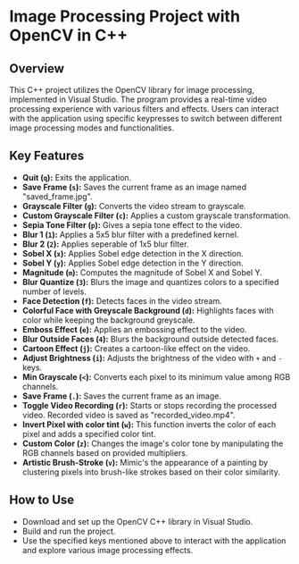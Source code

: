 # Image Processing Project with OpenCV in C++


## Overview

This C++ project utilizes the OpenCV library for image processing, implemented in Visual Studio. The program provides a real-time video processing experience with various filters and effects. Users can interact with the application using specific keypresses to switch between different image processing modes and functionalities.


## Key Features

- **Quit (`q`):** Exits the application.
- **Save Frame (`s`):** Saves the current frame as an image named "saved_frame.jpg".
- **Grayscale Filter (`g`):** Converts the video stream to grayscale.
- **Custom Grayscale Filter (`c`):** Applies a custom grayscale transformation.
- **Sepia Tone Filter (`p`):** Gives a sepia tone effect to the video.
- **Blur 1 (`1`):** Applies a 5x5 blur filter with a predefined kernel.
- **Blur 2 (`2`):** Applies seperable of 1x5 blur filter.
- **Sobel X (`x`):** Applies Sobel edge detection in the X direction.
- **Sobel Y (`y`):** Applies Sobel edge detection in the Y direction.
- **Magnitude (`m`):** Computes the magnitude of Sobel X and Sobel Y.
- **Blur Quantize (`3`):** Blurs the image and quantizes colors to a specified number of levels.
- **Face Detection (`f`):** Detects faces in the video stream.
- **Colorful Face with Greyscale Background (`d`):** Highlights faces with color while keeping the background greyscale.
- **Emboss Effect (`e`):** Applies an embossing effect to the video.
- **Blur Outside Faces (`4`):** Blurs the background outside detected faces.
- **Cartoon Effect (`j`):** Creates a cartoon-like effect on the video.
- **Adjust Brightness (`i`):** Adjusts the brightness of the video with `+` and `-` keys.
- **Min Grayscale (`<`):** Converts each pixel to its minimum value among RGB channels.
- **Save Frame (`.`):** Saves the current frame as an image.
- **Toggle Video Recording (`r`):** Starts or stops recording the processed video. Recorded video is saved as "recorded_video.mp4".
- **Invert Pixel with color tint (`w`):** This function inverts the color of each pixel and adds a specified color tint.
- **Custom Color (`z`):** Changes the image's color tone by manipulating the RGB channels based on provided multipliers.
- **Artistic Brush-Stroke (`v`):** Mimic's the appearance of a painting by clustering pixels into brush-like strokes based on their color similarity.


## How to Use

- Download and set up the OpenCV C++ library in Visual Studio.
- Build and run the project.
- Use the specified keys mentioned above to interact with the application and explore various image processing effects.

